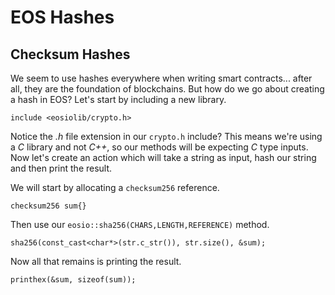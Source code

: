 # EOS Hashes
## Checksum Hashes
We seem to use hashes everywhere when writing smart contracts... after all, they are the foundation of blockchains. But how do we go about creating a hash in EOS? Let's start by including a new library.
```
include <eosiolib/crypto.h>
```
Notice the *.h* file extension in our `crypto.h` include? This means we're using a *C* library and not *C++*, so our methods will be expecting *C* type inputs. Now let's create an action which will take a string as input, hash our string and then print the result.

We will start by allocating a `checksum256` reference.
```
checksum256 sum{}
```
Then use our `eosio::sha256(CHARS,LENGTH,REFERENCE)` method.
```
sha256(const_cast<char*>(str.c_str()), str.size(), &sum);
```
Now all that remains is printing the result.
```
printhex(&sum, sizeof(sum));
```
